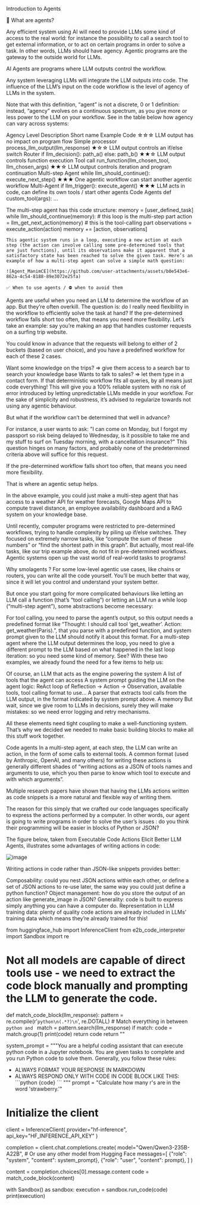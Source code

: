 Introduction to Agents

🤔 What are agents?

Any efficient system using AI will need to provide LLMs some kind of access to the real world: for instance the possibility to call a search tool to get external information, or to act on certain programs in order to solve a task. In other words, LLMs should have agency. Agentic programs are the gateway to the outside world for LLMs.

AI Agents are programs where LLM outputs control the workflow.

Any system leveraging LLMs will integrate the LLM outputs into code. The influence of the LLM’s input on the code workflow is the level of agency of LLMs in the system.

Note that with this definition, “agent” is not a discrete, 0 or 1 definition: instead, “agency” evolves on a continuous spectrum, as you give more or less power to the LLM on your workflow.
See in the table below how agency can vary across systems:

Agency Level	Description	Short name	Example Code
☆☆☆	LLM output has no impact on program flow	Simple processor	process_llm_output(llm_response)
★☆☆	LLM output controls an if/else switch	Router	if llm_decision(): path_a() else: path_b()
★★☆	LLM output controls function execution	Tool call	run_function(llm_chosen_tool, llm_chosen_args)
★★☆	LLM output controls iteration and program continuation	Multi-step Agent	while llm_should_continue(): execute_next_step()
★★★	One agentic workflow can start another agentic workflow	Multi-Agent	if llm_trigger(): execute_agent()
★★★	LLM acts in code, can define its own tools / start other agents	Code Agents	def custom_tool(args): ...

The multi-step agent has this code structure:
memory = [user_defined_task]
while llm_should_continue(memory): # this loop is the multi-step part
    action = llm_get_next_action(memory) # this is the tool-calling part
    observations = execute_action(action)
    memory += [action, observations]

    This agentic system runs in a loop, executing a new action at each step (the action can involve calling some pre-determined tools that are just functions), until its observations make it apparent that a satisfactory state has been reached to solve the given task. Here’s an example of how a multi-step agent can solve a simple math question:

    ![Agent_ManimCE](https://github.com/user-attachments/assets/b0e543e6-862a-4c54-8188-89e3072e25fa)

    ✅ When to use agents / ⛔ when to avoid them
Agents are useful when you need an LLM to determine the workflow of an app. But they’re often overkill. The question is: do I really need flexibility in the workflow to efficiently solve the task at hand? If the pre-determined workflow falls short too often, that means you need more flexibility. Let’s take an example: say you’re making an app that handles customer requests on a surfing trip website.

You could know in advance that the requests will belong to either of 2 buckets (based on user choice), and you have a predefined workflow for each of these 2 cases.

Want some knowledge on the trips? ⇒ give them access to a search bar to search your knowledge base
Wants to talk to sales? ⇒ let them type in a contact form.
If that deterministic workflow fits all queries, by all means just code everything! This will give you a 100% reliable system with no risk of error introduced by letting unpredictable LLMs meddle in your workflow. For the sake of simplicity and robustness, it’s advised to regularize towards not using any agentic behaviour.

But what if the workflow can’t be determined that well in advance?

For instance, a user wants to ask: "I can come on Monday, but I forgot my passport so risk being delayed to Wednesday, is it possible to take me and my stuff to surf on Tuesday morning, with a cancellation insurance?" This question hinges on many factors, and probably none of the predetermined criteria above will suffice for this request.

If the pre-determined workflow falls short too often, that means you need more flexibility.

That is where an agentic setup helps.

In the above example, you could just make a multi-step agent that has access to a weather API for weather forecasts, Google Maps API to compute travel distance, an employee availability dashboard and a RAG system on your knowledge base.

Until recently, computer programs were restricted to pre-determined workflows, trying to handle complexity by piling up if/else switches. They focused on extremely narrow tasks, like “compute the sum of these numbers” or “find the shortest path in this graph”. But actually, most real-life tasks, like our trip example above, do not fit in pre-determined workflows. Agentic systems open up the vast world of real-world tasks to programs!

Why smolagents ?
For some low-level agentic use cases, like chains or routers, you can write all the code yourself. You’ll be much better that way, since it will let you control and understand your system better.

But once you start going for more complicated behaviours like letting an LLM call a function (that’s “tool calling”) or letting an LLM run a while loop (“multi-step agent”), some abstractions become necessary:

For tool calling, you need to parse the agent’s output, so this output needs a predefined format like “Thought: I should call tool ‘get_weather’. Action: get_weather(Paris).”, that you parse with a predefined function, and system prompt given to the LLM should notify it about this format.
For a multi-step agent where the LLM output determines the loop, you need to give a different prompt to the LLM based on what happened in the last loop iteration: so you need some kind of memory.
See? With these two examples, we already found the need for a few items to help us:

Of course, an LLM that acts as the engine powering the system
A list of tools that the agent can access
A system prompt guiding the LLM on the agent logic: ReAct loop of Reflection -> Action -> Observation, available tools, tool calling format to use…
A parser that extracts tool calls from the LLM output, in the format indicated by system prompt above.
A memory
But wait, since we give room to LLMs in decisions, surely they will make mistakes: so we need error logging and retry mechanisms.

All these elements need tight coupling to make a well-functioning system. That’s why we decided we needed to make basic building blocks to make all this stuff work together.

Code agents
In a multi-step agent, at each step, the LLM can write an action, in the form of some calls to external tools. A common format (used by Anthropic, OpenAI, and many others) for writing these actions is generally different shades of “writing actions as a JSON of tools names and arguments to use, which you then parse to know which tool to execute and with which arguments”.

Multiple research papers have shown that having the LLMs actions written as code snippets is a more natural and flexible way of writing them.

The reason for this simply that we crafted our code languages specifically to express the actions performed by a computer. In other words, our agent is going to write programs in order to solve the user’s issues : do you think their programming will be easier in blocks of Python or JSON?

The figure below, taken from Executable Code Actions Elicit Better LLM Agents, illustrates some advantages of writing actions in code:

![image](https://github.com/user-attachments/assets/9dea5663-c16c-4382-97c4-84483e22bc2a)

Writing actions in code rather than JSON-like snippets provides better:

Composability: could you nest JSON actions within each other, or define a set of JSON actions to re-use later, the same way you could just define a python function?
Object management: how do you store the output of an action like generate_image in JSON?
Generality: code is built to express simply anything you can have a computer do.
Representation in LLM training data: plenty of quality code actions are already included in LLMs’ training data which means they’re already trained for this!

from huggingface_hub import InferenceClient
from e2b_code_interpreter import Sandbox
import re

# Not all models are capable of direct tools use - we need to extract the code block manually and prompting the LLM to generate the code.
def match_code_block(llm_response):
  pattern = re.compile(r'```python\n(.*?)\n```', re.DOTALL) # Match everything in between ```python and ```
  match = pattern.search(llm_response)
  if match:
    code = match.group(1)
    print(code)
    return code
  return ""


system_prompt = """You are a helpful coding assistant that can execute python code in a Jupyter notebook. You are given tasks to complete and you run Python code to solve them.
Generally, you follow these rules:
- ALWAYS FORMAT YOUR RESPONSE IN MARKDOWN
- ALWAYS RESPOND ONLY WITH CODE IN CODE BLOCK LIKE THIS:
\`\`\`python
{code}
\`\`\`
"""
prompt = "Calculate how many r's are in the word 'strawberry.'"

# Initialize the client
client = InferenceClient(
    provider="hf-inference",
    api_key="HF_INFERENCE_API_KEY"
)

completion = client.chat.completions.create(
    model="Qwen/Qwen3-235B-A22B", # Or use any other model from Hugging Face
    messages=[
        {"role": "system", "content": system_prompt},
        {"role": "user", "content": prompt},
    ]
)

content = completion.choices[0].message.content
code = match_code_block(content)

with Sandbox() as sandbox:
    execution = sandbox.run_code(code)
    print(execution)
